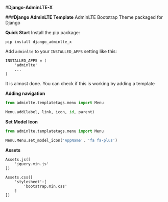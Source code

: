 #**Django-AdminLTE-X**


###**Django AdminLTE Template**
AdminLTE Bootstrap Theme packaged for Django

**Quick Start**
Install the pip package:
```
pip install django_adminlte_x
```

Add `adminlte` to your `INSTALLED_APPS` setting like this:
```
INSTALLED_APPS = (
	'adminlte'
	...
)
```

It is almost done. You can check if this is working by adding a template

**Adding navigation**

```python
from adminlte.templatetags.menu import Menu

Menu.add(label, link, icon, id, parent)
```

**Set Model Icon**
```python
from adminlte.templatetags.menu import Menu

Menu.Menu.set_model_icon('AppName', 'fa fa-plus')
```

**Assets**
```
Assets.js([
    'jquery.min.js'
])

Assets.css([
	'stylesheet':[
		'bootstrap.min.css'
	]
])
```
